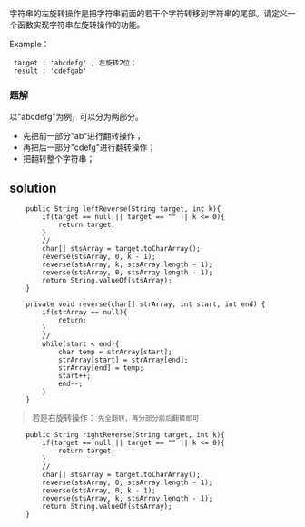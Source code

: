 字符串的左旋转操作是把字符串前面的若干个字符转移到字符串的尾部。请定义一个函数实现字符串左旋转操作的功能。

Example：

```
 target : 'abcdefg' , 左旋转2位；
 result : 'cdefgab'
```

### 题解

以"abcdefg"为例，可以分为两部分。

+ 先把前一部分"ab"进行翻转操作；
+ 再把后一部分"cdefg"进行翻转操作；
+ 把翻转整个字符串；

## solution

```
	public String leftReverse(String target, int k){
        if(target == null || target == "" || k <= 0){
            return target;
        }
        //
        char[] stsArray = target.toCharArray();
        reverse(stsArray, 0, k - 1);
        reverse(stsArray, k, stsArray.length - 1);
        reverse(stsArray, 0, stsArray.length - 1);
        return String.valueOf(stsArray);
    }

    private void reverse(char[] strArray, int start, int end) {
        if(strArray == null){
            return;
        }
        //
        while(start < end){
            char temp = strArray[start];
            strArray[start] = strArray[end];
            strArray[end] = temp;
            start++;
            end--;
        }
    }
```

>若是右旋转操作： `先全翻转，再分部分前后翻转即可`

```
	public String rightReverse(String target, int k){
        if(target == null || target == "" || k <= 0){
            return target;
        }
        //
        char[] stsArray = target.toCharArray();
        reverse(stsArray, 0, stsArray.length - 1);
        reverse(stsArray, 0, k - 1);
        reverse(stsArray, k, stsArray.length - 1);
        return String.valueOf(stsArray);
    }
```